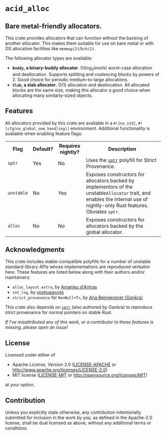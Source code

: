# `acid_alloc`

## Bare metal-friendly allocators.

This crate provides allocators that can function without the backing of another
allocator. This makes them suitable for use on bare metal or with OS allocation
facilities like `memmap(2)`/`brk(2)`.

The following allocator types are available:

- **`Buddy`, a binary-buddy allocator**. O(log<sub>2</sub>_levels_) worst-case
  allocation and deallocation. Supports splitting and coalescing blocks by
  powers of 2. Good choice for periodic medium-to-large allocations.
- **`Slab`, a slab allocator**. O(1) allocation and deallocation. All
  allocated blocks are the same size, making this allocator a good choice when
  allocating many similarly-sized objects.

## Features

All allocators provided by this crate are available in a `#![no_std]`,
`#![cfg(no_global_oom_handling)]` environment. Additional functionality is
available when enabling feature flags:

<table>
 <tr>
  <th>Flag</th>
  <th>Default?</th>
  <th>Requires nightly?</th>
  <th>Description</th>
 </tr>
 <tr><!-- sptr -->
  <td><code>sptr</code></td>
  <td>Yes</td>
  <td>No</td>
  <td>
   Uses the <a href="https://crates.io/crates/sptr"><code>sptr</code></a> polyfill for Strict Provenance.
  </td>
 </tr>
 <tr>
  <td><code>unstable</code></td>
  <td>No</td>
  <td>Yes</td>
  <td>
   Exposes constructors for allocators backed by implementors of the
   unstable<code>Allocator</code> trait, and enables the internal use of
   nightly-only Rust features. Obviates <code>sptr</code>.
  </td>
 </tr>
 <tr>
  <td><code>alloc</code></td>
  <td>No</td>
  <td>No</td>
  <td>
   Exposes constructors for allocators backed by the global allocator.
  </td>
 </tr>
</table>

[`sptr`]: https://crates.io/crates/sptr

## Acknowledgments

This crate includes stable-compatible polyfills for a number of unstable
standard-library APIs whose implementations are reproduced verbatim here. These
features are listed below along with their authors and/or maintainers:

- `alloc_layout_extra`, by [Amanieu d'Antras]
- `int_log`, by [yoshuawuyts]
- `strict_provenance` for `NonNull<T>`, by [Aria Beingessner (Gankra)]

This crate also depends on [`sptr`] (also authored by Gankra) to reproduce
strict provenance for normal pointers on stable Rust.

_If I've misattributed any of this work, or a contributor to these features is
missing, please open an issue!_

[library api team]: https://www.rust-lang.org/governance/teams/library#Library%20API%20team
[amanieu d'antras]: https://github.com/Amanieu
[yoshuawuyts]: https://github.com/yoshuawuyts
[aria beingessner (gankra)]: https://github.com/Gankra

## License

Licensed under either of

- Apache License, Version 2.0
  ([LICENSE-APACHE](LICENSE-APACHE) or <http://www.apache.org/licenses/LICENSE-2.0>)
- MIT license
  ([LICENSE-MIT](LICENSE-MIT) or <http://opensource.org/licenses/MIT>)

at your option.

## Contribution

Unless you explicitly state otherwise, any contribution intentionally submitted
for inclusion in the work by you, as defined in the Apache-2.0 license, shall be
dual licensed as above, without any additional terms or conditions.
